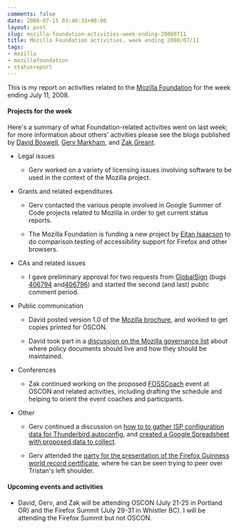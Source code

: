 ```yaml
---
comments: false
date: 2008-07-15 03:40:33+00:00
layout: post
slug: mozilla-foundation-activities-week-ending-20080711
title: Mozilla Foundation activities, week ending 2008/07/11
tags:
- mozilla
- mozillafoundation
- statusreport
---
```


This is my report on activities related to the [Mozilla Foundation](http://www.mozilla.org/foundation/) for the week ending July 11, 2008.


#### Projects for the week


Here's a summary of what Foundation-related activities went on last week; for more information about others' activities please see the blogs published by [David Boswell](http://davidwboswell.wordpress.com/), [Gerv Markham](http://weblogs.mozillazine.org/gerv/), and [Zak Greant](http://zak.greant.com/).



	
  * Legal issues

	
    * Gerv worked on a variety of licensing issues involving software to be used in the context of the Mozilla project.




	
  * Grants and related expenditures

	
    * Gerv contacted the various people involved in Google Summer of Code projects related to Mozilla in order to get current status reports.

	
    * The Mozilla Foundation is funding a new project by [Eitan Isaacson](http://monotonous.org/) to do comparison testing of accessibility support for Firefox and other browsers.




	
  * CAs and related issues

	
    * I gave preliminary approval for two requests from [GlobalSign](http://www.mozilla.org/projects/security/certs/pending/#GlobalSign) (bugs [406794](https://bugzilla.mozilla.org/show_bug.cgi?id=406794) and[406796](https://bugzilla.mozilla.org/show_bug.cgi?id=406796)) and started the second (and last) public comment period.




	
  * Public communication

	
    * David posted version 1.0 of the [Mozilla brochure](http://davidwboswell.wordpress.com/2008/07/10/mozilla-brochure-10/), and worked to get copies printed for OSCON.

	
    * David took part in a [discussion on the Mozilla governance list](http://groups.google.com/group/mozilla.governance/browse_thread/thread/c80ae5a9d622bc6a#) about where policy documents should live and how they should be maintained.




	
  * Conferences

	
    * Zak continued working on the proposed [FOSSCoach](http://fosscoach.wikia.com/wiki/FOSSCoach) event at OSCON and related activities, including drafting the schedule and helping to orient the event coaches and participants.




	
  * Other

	
    * Gerv continued a discussion on [how to to gather ISP configuration data for Thunderbird autoconfig](http://groups.google.com/group/mozilla.dev.apps.thunderbird/browse_thread/thread/3ffeff561786e5fe/), and [created a Google Spreadsheet with proposed data to collect](http://groups.google.com/group/mozilla.dev.apps.thunderbird/browse_thread/thread/89c5a8a129f9af83/).

	
    * Gerv attended the [party for the presentation of the Firefox Guinness world record certificate](http://blog.mozilla.com/blog/2008/07/10/mozillas-guinness-world-record-certificate/), where he can be seen trying to peer over Tristan's left shoulder.







#### Upcoming events and activities





	
  * David, Gerv, and Zak will be attending OSCON (July 21-25 in Portland OR) and the Firefox Summit (July 29-31 in Whistler BC). I will be attending the Firefox Summit but not OSCON.


